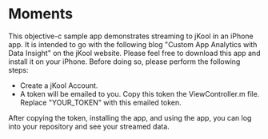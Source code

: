 # Moments
This objective-c sample app demonstrates streaming to jKool in an iPhone app. It is intended to go with the following blog "Custom App Analytics with Data Insight" on the jKool website. Please feel free to download this app and install it on your iPhone. Before doing so, please perform the following steps:

*  Create a  jKool Account. 
*  A token will be emailed to you. Copy this token the ViewController.m file. Replace "YOUR_TOKEN" with this emailed token.

After copying the token, installing the app, and using the app, you can log into your repository and see your streamed data.

